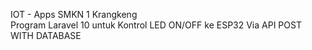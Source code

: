 IOT - Apps SMKN 1 Krangkeng
<br>
Program Laravel 10 untuk Kontrol LED ON/OFF ke ESP32 Via API POST WITH DATABASE 